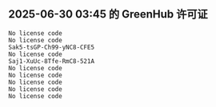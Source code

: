 ## 2025-06-30 03:45 的 GreenHub 许可证
```
No license code
No license code
Sak5-tsGP-Ch99-yNC8-CFE5
No license code
Saj1-XuUc-8Tfe-RmC8-521A
No license code
No license code
No license code
No license code
No license code
```
